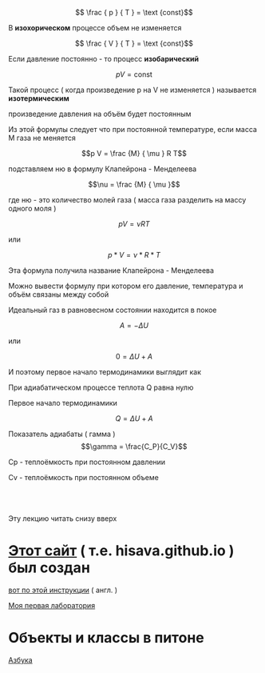 $$ \frac { p } { T } = \text {const}$$

В **изохорическом** процессе объем не изменяется 

$$ \frac { V } { T } = \text {const}$$

Если давление постоянно - то процесс **изобарический**

$$p V = \text {const}$$

Такой процесс ( когда произведение p на V не изменяется ) называется **изотермическим**

произведение давления на объём будет постоянным

Из этой формулы следует что при постоянной температуре, если масса М газа не меняется

$$p V = \frac {M} { \mu } R T$$

подставляем ню в формулу Клапейрона - Менделеева

$$\nu = \frac {M} { \mu }$$

где ню - это количество молей газа ( масса газа разделить на массу одного моля )

$$p V = \nu R T$$

или

$$p * V = \nu * R * T$$

Эта формула получила название Клапейрона - Менделеева

Можно вывести формулу при котором его давление, температура и объём связаны между собой

Идеальный газ в равновесном состоянии находится в покое

$$A = - \Delta U$$

или

$$0 = \Delta U + A$$

И поэтому первое начало термодинамики выглядит как

При адиабатическом процессе теплота Q равна нулю

Первое начало термодинамики

$$Q = \Delta U + A$$

Показатель адиабаты ( гамма ) $$\gamma = \frac{C_P}{C_V}$$

Сp - теплоёмкость при постоянном давлении

Сv - теплоёмкость при постоянном объеме

<br>
<br>
<br>
Эту лекцию читать снизу вверх

# [Этот сайт][hisava.github.io] ( т.е. hisava.github.io ) был создан

[вот по этой инструкции][bill-gist] ( англ. )

[hisava.github.io]: https://hisava.github.io 'hisava.github.io'

[bill-gist]:   https://gist.github.com/BillRaymond/db761d6b53dc4a237b095819d33c7332

[Моя первая лаборатория][try]

[try]: https://github.com/hisava/hisava.github.io/blob/main/try.ipynb

# Объекты и классы в питоне

[Азбука][objects-and-classes] 

[objects-and-classes]: https://github.com/hisava/hisava.github.io/blob/main/objects-and-classes.ipynb
